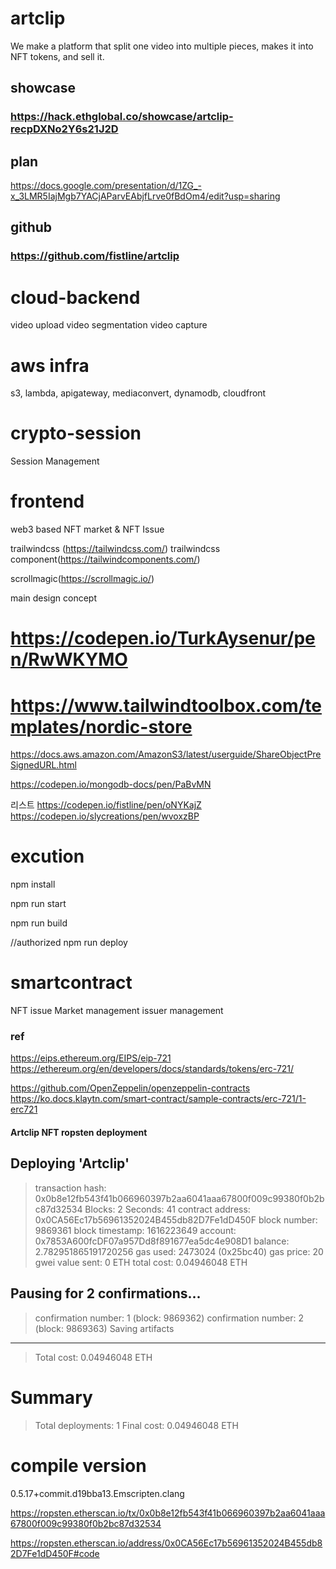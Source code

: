 # artclip
We make a platform that split one video into multiple pieces, makes it into NFT tokens, and sell it.


## showcase
### https://hack.ethglobal.co/showcase/artclip-recpDXNo2Y6s21J2D

## plan
https://docs.google.com/presentation/d/1ZG_-x_3LMR5IajMgb7YACjAParvEAbjfLrve0fBdOm4/edit?usp=sharing

## github
### https://github.com/fistline/artclip

# cloud-backend
video upload
video segmentation
video capture
# aws infra
s3, lambda, apigateway, mediaconvert, dynamodb, cloudfront


# crypto-session
Session Management



# frontend
web3 based NFT market & NFT Issue

trailwindcss (https://tailwindcss.com/)
trailwindcss component(https://tailwindcomponents.com/)

scrollmagic(https://scrollmagic.io/)

main design concept
# https://codepen.io/TurkAysenur/pen/RwWKYMO
# https://www.tailwindtoolbox.com/templates/nordic-store

https://docs.aws.amazon.com/AmazonS3/latest/userguide/ShareObjectPreSignedURL.html

https://codepen.io/mongodb-docs/pen/PaBvMN

리스트
https://codepen.io/fistline/pen/oNYKajZ
https://codepen.io/slycreations/pen/wvoxzBP

# excution

npm install

npm run start

npm run build

//authorized
npm run deploy
# smartcontract
NFT issue
Market management
issuer management


### ref
https://eips.ethereum.org/EIPS/eip-721
https://ethereum.org/en/developers/docs/standards/tokens/erc-721/

https://github.com/OpenZeppelin/openzeppelin-contracts
https://ko.docs.klaytn.com/smart-contract/sample-contracts/erc-721/1-erc721

#### Artclip NFT ropsten deployment
Deploying 'Artclip'
   -------------------
   > transaction hash:    0x0b8e12fb543f41b066960397b2aa6041aaa67800f009c99380f0b2bc87d32534
   > Blocks: 2            Seconds: 41
   > contract address:    0x0CA56Ec17b56961352024B455db82D7Fe1dD450F
   > block number:        9869361
   > block timestamp:     1616223649
   > account:             0x7853A600fcDF07a957Dd8f891677ea5dc4e908D1
   > balance:             2.782951865191720256
   > gas used:            2473024 (0x25bc40)
   > gas price:           20 gwei
   > value sent:          0 ETH
   > total cost:          0.04946048 ETH

   Pausing for 2 confirmations...
   ------------------------------
   > confirmation number: 1 (block: 9869362)
   > confirmation number: 2 (block: 9869363)
   > Saving artifacts
   -------------------------------------
   > Total cost:          0.04946048 ETH

Summary
=======
> Total deployments:   1
> Final cost:          0.04946048 ETH


# compile version
0.5.17+commit.d19bba13.Emscripten.clang

https://ropsten.etherscan.io/tx/0x0b8e12fb543f41b066960397b2aa6041aaa67800f009c99380f0b2bc87d32534

https://ropsten.etherscan.io/address/0x0CA56Ec17b56961352024B455db82D7Fe1dD450F#code

